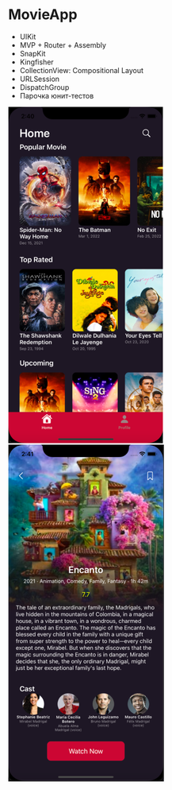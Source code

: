 # MovieApp

- UIKit
- MVP + Router + Assembly 
- SnapKit
- Kingfisher
- CollectionView: Compositional Layout
- URLSession
- DispatchGroup 
- Парочка юнит-тестов


![Image alt](https://github.com/shanidzeann/Screenshots/blob/main/m1.png)
![Image alt](https://github.com/shanidzeann/Screenshots/blob/main/m2.png)
